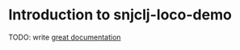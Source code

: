 # Introduction to snjclj-loco-demo

TODO: write [great documentation](http://jacobian.org/writing/what-to-write/)

